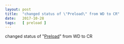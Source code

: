 ```yaml
---
layout: post
title:  "changed status of \"Preload\" from WD to CR"
date:   2017-10-28
tags:   [ preload ]
---
```


changed status of "[Preload](/spec/preload)" from WD to CR

